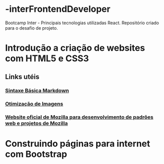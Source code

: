 # -interFrontendDeveloper
Bootcamp Inter - Principais tecnologias utilizadas React.
Repositório criado para o desafio de projeto.
# Introdução a criação de websites com HTML5 e CSS3
## Links utéis
### [Sintaxe Básica Markdown](https://www.markdownguide.org/basic-syntax/)
### [Otimização de Imagens](https://tinypng.com/)
### [Website oficial de Mozilla para desenvolvimento de padrões web e  projetos de Mozilla](https://developer.mozilla.org/pt-BR/)
# Construindo páginas para internet com Bootstrap
